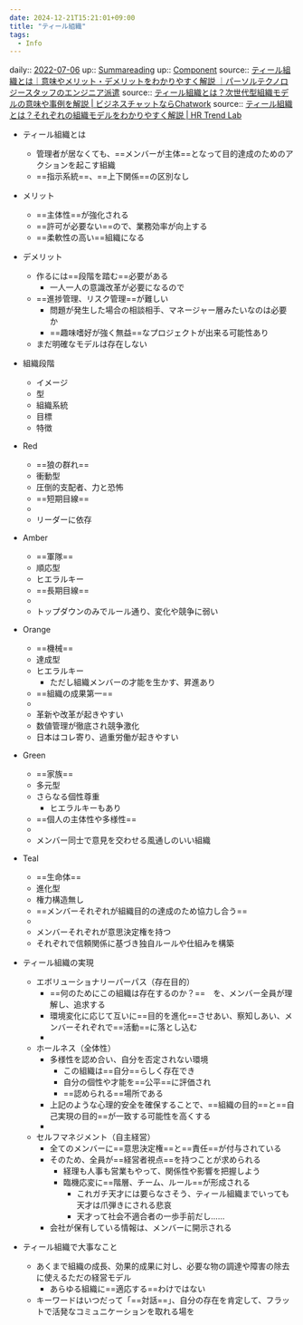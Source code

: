 ```yaml
---
date: 2024-12-21T15:21:01+09:00
title: "ティール組織"
tags:
  - Info
---
```


daily:: [2022-07-06](Daily_Note/2022-07-06.md)
up:: [Summareading](Bar/Summareading.md)
up:: [Component](../Bar/Novel/Chaos/Component.md)
source:: [ティール組織とは｜意味やメリット・デメリットをわかりやすく解説 ｜パーソルテクノロジースタッフのエンジニア派遣](https://persol-tech-s.co.jp/hatalabo/officework/573.html)
source:: [ティール組織とは？次世代型組織モデルの意味や事例を解説 | ビジネスチャットならChatwork](https://go.chatwork.com/ja/column/efficient/efficient-324.html)
source:: [ティール組織とは？それぞれの組織モデルをわかりやすく解説 | HR Trend Lab](https://hr-trend-lab.mynavi.jp/column/organizational-development/1509/)

- ティール組織とは
	- 管理者が居なくても、==メンバーが主体==となって目的達成のためのアクションを起こす組織
	- ==指示系統==、==上下関係==の区別なし



- メリット
	- ==主体性==が強化される
	- ==許可が必要ない==ので、業務効率が向上する
	- ==柔軟性の高い==組織になる



- デメリット
	- 作るには==段階を踏む==必要がある
		- 一人一人の意識改革が必要になるので
	- ==進捗管理、リスク管理==が難しい
		- 問題が発生した場合の相談相手、マネージャー層みたいなのは必要か
		- ==趣味嗜好が強く無益==なプロジェクトが出来る可能性あり
	- まだ明確なモデルは存在しない



- 組織段階
	- イメージ
	- 型
	- 組織系統
	- 目標
	- 特徴
- Red
	- ==狼の群れ==
	- 衝動型
	- 圧倒的支配者、力と恐怖
	- ==短期目線==
	-
	- リーダーに依存
- Amber
	- ==軍隊==
	- 順応型
	- ヒエラルキー
	- ==長期目線==
	-
	- トップダウンのみでルール通り、変化や競争に弱い
- Orange
	- ==機械==
	- 達成型
	- ヒエラルキー
		- ただし組織メンバーの才能を生かす、昇進あり
	- ==組織の成果第一==
	-
	- 革新や改革が起きやすい
	- 数値管理が徹底され競争激化
	- 日本はコレ寄り、過重労働が起きやすい
- Green
	- ==家族==
	- 多元型
	- さらなる個性尊重
		- ヒエラルキーもあり
	- ==個人の主体性や多様性==
	-
	- メンバー同士で意見を交わせる風通しのいい組織
- Teal
	- ==生命体==
	- 進化型
	- 権力構造無し
	- ==メンバーそれぞれが組織目的の達成のため協力し合う==
	-
	- メンバーそれぞれが意思決定権を持つ
	- それぞれで信頼関係に基づき独自ルールや仕組みを構築



- ティール組織の実現
	- エボリューショナリーパーパス（存在目的）
		- ==何のためにこの組織は存在するのか？==　を、メンバー全員が理解し、追求する
		- 環境変化に応じて互いに==目的を進化==させあい、察知しあい、メンバーそれぞれで==活動==に落とし込む
		-
	- ホールネス（全体性）
		- 多様性を認め合い、自分を否定されない環境
			- この組織は==自分==らしく存在でき
			- 自分の個性や才能を==公平==に評価され
			- ==認められる==場所である
		- 上記のような心理的安全を確保することで、==組織の目的==と==自己実現の目的==が一致する可能性を高くする
		-
	- セルフマネジメント（自主経営）
		- 全てのメンバーに==意思決定権==と==責任==が付与されている
		- そのため、全員が==経営者視点==を持つことが求められる
			- 経理も人事も営業もやって、関係性や影響を把握しよう
			- 臨機応変に==階層、チーム、ルール==が形成される
				- これガチ天才には要らなさそう、ティール組織までいっても天才は爪弾きにされる悲哀
				- 天才って社会不適合者の一歩手前だし……
		- 会社が保有している情報は、メンバーに開示される



- ティール組織で大事なこと
	- あくまで組織の成長、効果的成果に対し、必要な物の調達や障害の除去に使えるただの経営モデル
		- あらゆる組織に==適応する==わけではない
	- キーワードはいつだって「==対話==」、自分の存在を肯定して、フラットで活発なコミュニケーションを取れる場を